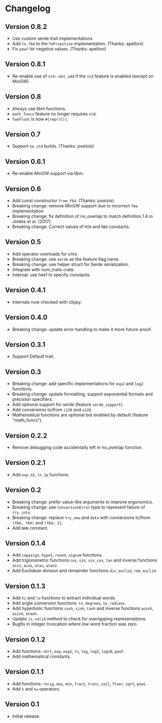 # Changelog

## Version 0.8.2

* Use custom serde trait implementations
* Add `to_f64` to the `ToPrimitive` implementation. (Thanks: apelloni)
* Fix `powf` for negative values. (Thanks: apelloni)

## Version 0.8.1

* Re-enable use of `std::mul_add` if the `std` feature is enabled (except on
  MinGW).

## Version 0.8

* Always use libm functions.
* `math_funcs` feature no longer requires `std`.
* `TwoFloat` is now `#[repr(C)]`.

## Version 0.7

* Support `no_std` builds. (Thanks: joseluis)

## Version 0.6.1

* Re-enable MinGW support via libm.

## Version 0.6

* Add const constructor `from_f64`. (Thanks: joseluis)
* Breaking change: remove MinGW support due to incorrect `fma` implementation
* Breaking change: fix definition of no_overlap to match definition 1.4 in
  Joldes et al. (2017).
* Breaking change: Correct values of `MIN` and `MAX` constants.

## Version 0.5

* Add operator overloads for `&f64`.
* Breaking change: use `serde` as the feature flag name.
* Breaking change: use helper struct for Serde serialization.
* Integrate with num_traits crate.
* Internal: use hexf to specify constants.

## Version 0.4.1

* Internals now checked with clippy.

## Version 0.4.0

* Breaking change: update error handling to make it more future-proof.

## Version 0.3.1

* Support Default trait.

## Version 0.3

* Breaking change: add specific implementations for `exp2` and `log2`
  functions.
* Breaking change: update formatting, support exponential formats and
  precision specifiers.
* Add optional support for serde (feature `serde_support`).
* Add conversions to/from `i128` and `u128`.
* Mathematical functions are optional but enabled by default (feature
  "math_funcs").

## Version 0.2.2

* Remove debugging code accidentally left in no_overlap function.

## Version 0.2.1

* Add `exp_m1`, `ln_1p` functions.

## Version 0.2

* Breaking change: prefer value-like arguments to improve ergonomics.
* Breaking change: use `ConversionError` type to represent failure of
  `try_into`.
* Breaking change: replace `try_new` and `data` with conversions to/from
  `(f64, f64)` and `[f64; 2]`.
* Add `NAN` constant.

## Version 0.1.4

* Add `copysign`, `hypot`, `round`, `signum` functions.
* Add trigonometric functions `cos`, `sin`, `sin_cos`, `tan` and inverse
  functions `asin`, `acos`, `atan`, `atan2`.
* Add Euclidean division and remainder functions `div_euclid`, `rem_euclid`.

## Version 0.1.3

* Add `hi` and `lo` functions to extract individual words.
* Add angle conversion functions: `to_degrees`, `to_radians`.
* Add hyperbolic functions `cosh`, `sinh`, `tanh` and inverse functions
  `acosh`, `asinh`, `atanh`.
* Update `is_valid` method to check for overlapping representations.
* Bugfix in integer truncation where low word fraction was zero.

## Version 0.1.2

* Add functions: `cbrt`, `exp`, `exp2`, `ln`, `log`, `log2`, `log10`, `powf`.
* Add mathematical constants.

## Version 0.1.1

* Add functions: `recip`, `max`, `min`, `fract`, `trunc`, `ceil`, `floor`,
  `sqrt`, `powi`.
* Add `%` and `%=` operators.

## Version 0.1

* Initial release.

